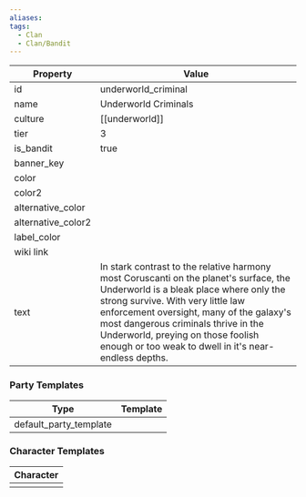 ```yaml
---
aliases: 
tags:
  - Clan
  - Clan/Bandit
---
```


| Property           | Value                                                                                                                                                                                                                                                                                                                                                   |
| ------------------ | ------------------------------------------------------------------------------------------------------------------------------------------------------------------------------------------------------------------------------------------------------------------------------------------------------------------------------------------------------- |
| id                 | underworld_criminal                                                                                                                                                                                                                                                                                                                                     |
| name               | Underworld Criminals                                                                                                                                                                                                                                                                                                                                    |
| culture            | [[underworld]]                                                                                                                                                                                                                                                                                                                                          |
| tier               | 3                                                                                                                                                                                                                                                                                                                                                       |
| is_bandit          | true                                                                                                                                                                                                                                                                                                                                                    |
| banner_key         |                                                                                                                                                                                                                                                                                                                                                         |
| color              |                                                                                                                                                                                                                                                                                                                                                         |
| color2             |                                                                                                                                                                                                                                                                                                                                                         |
| alternative_color  |                                                                                                                                                                                                                                                                                                                                                         |
| alternative_color2 |                                                                                                                                                                                                                                                                                                                                                         |
| label_color        |                                                                                                                                                                                                                                                                                                                                                         |
| wiki link          |                                                                                                                                                                                                                                                                                                                                                         |
| text               | In stark contrast to the relative harmony most Coruscanti on the planet's surface, the Underworld is a bleak place where only the strong survive. With very little law enforcement oversight, many of the galaxy's most dangerous criminals thrive in the Underworld, preying on those foolish enough or too weak to dwell in it's near-endless depths. |

### Party Templates
| Type                   | Template |
| ---------------------- | -------- |
| default_party_template |          |

### Character Templates
| Character |
| :-------: |
|           |